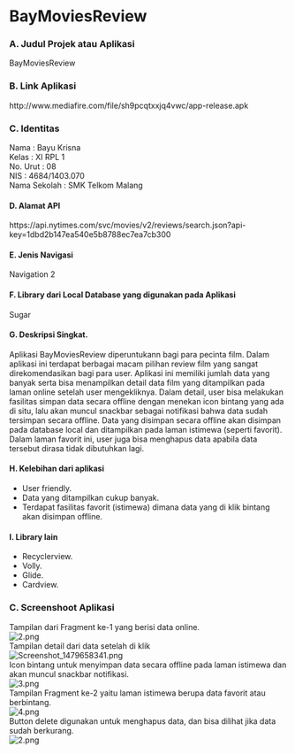 # BayMoviesReview

### A. Judul Projek atau Aplikasi
BayMoviesReview

### B. Link Aplikasi
<p> http://www.mediafire.com/file/sh9pcqtxxjq4vwc/app-release.apk </p> 

### C. Identitas 
Nama          : Bayu Krisna <br>
Kelas         : XI RPL 1 <br>
No. Urut      : 08 <br>
NIS           : 4684/1403.070 <br>
Nama Sekolah  : SMK Telkom Malang <br>

#### D. Alamat API
<p> https://api.nytimes.com/svc/movies/v2/reviews/search.json?api-key=1dbd2b147ea540e5b8788ec7ea7cb300 </p>

#### E. Jenis Navigasi
Navigation 2

#### F. Library dari Local Database yang digunakan pada Aplikasi 
Sugar

#### G. Deskripsi Singkat.
Aplikasi BayMoviesReview diperuntukann bagi para pecinta film. Dalam aplikasi ini terdapat berbagai macam pilihan review film yang sangat direkomendasikan bagi para user. Aplikasi ini memiliki jumlah data yang banyak serta bisa menampilkan detail data film yang ditampilkan pada laman online setelah user mengekliknya. Dalam detail, user bisa melakukan fasilitas simpan data secara offline dengan menekan icon bintang yang ada di situ, lalu akan muncul snackbar sebagai notifikasi bahwa data sudah tersimpan secara offline. Data yang disimpan secara offline akan disimpan pada database local dan ditampilkan pada laman istimewa (seperti favorit). Dalam laman favorit ini, user juga bisa menghapus data apabila data tersebut dirasa tidak dibutuhkan lagi.

#### H. Kelebihan dari aplikasi
- User friendly.
- Data yang ditampilkan cukup banyak.
- Terdapat fasilitas favorit (istimewa) dimana data yang di klik bintang akan disimpan offline.

#### I. Library lain
- Recyclerview.
- Volly.
- Glide.
- Cardview.

### C. Screenshoot Aplikasi
Tampilan dari Fragment ke-1 yang berisi data online. <br>
![2.png](https://s12.postimg.org/prp075371/ss4.jpg/) <br>
Tampilan detail dari data setelah di klik <br>
![Screenshot_1479658341.png](https://s12.postimg.org/s26f9yxot/ss2.jpg)<br>
Icon bintang untuk menyimpan data secara offline pada laman istimewa dan akan muncul snackbar notifikasi.<br>
![3.png](https://s14.postimg.org/ls6cc2oq9/ss5.jpg) <br>
Tampilan Fragment ke-2 yaitu laman istimewa berupa data favorit atau berbintang. <br>
![4.png](https://s11.postimg.org/5qs0drrxv/ss1.jpg/) <br>
Button delete digunakan untuk menghapus data, dan bisa dilihat jika data sudah berkurang. <br>
![2.png](https://s30.postimg.org/yvo2d04xt/ss3.jpg) <br>
